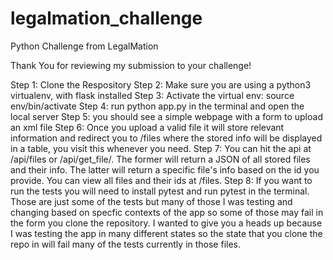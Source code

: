 # legalmation_challenge
Python Challenge from LegalMation

Thank You for reviewing my submission to your challenge!

Step 1:
    Clone the Respository
Step 2:
    Make sure you are using a python3 virtualenv, with flask installed
Step 3:
    Activate the virtual env: source env/bin/activate
Step 4:
    run python app.py in the terminal and open the local server
Step 5:
    you should see a simple webpage with a form to upload an xml file 
Step 6:
    Once you upload a valid file it will store relevant information and redirect you to /files 
    where the stored info will be displayed in a table, you visit this whenever you need.
Step 7:
    You can hit the api at /api/files or /api/get_file/<id>. The former will return a JSON of all stored files and their info. The latter will return a specific file's info based on the id you provide. You can view all files and their ids at /files.
Step 8:
    If you want to run the tests you will need to install pytest and run pytest in the terminal. Those are just some of the tests but many of those I was testing and changing based on specfic contexts of the app so some of those may fail in the form you clone the repository. I wanted to give you a heads up because I was testing the app in many different states so the state that you clone the repo in will fail many of the tests currently in those files.
